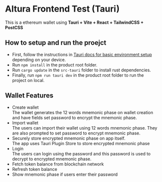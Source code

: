 # Altura Frontend Test (Tauri)

This is a ethereum wallet using <strong>Tauri + Vite + React + TailwindCSS + PostCSS</strong>

## How to setup and run the proejct

- First, follow the instructions in [Tauri docs for basic environment setup](https://tauri.app/v1/guides/getting-started/prerequisites) depending on your device.
- Run `npm install` in the product root folder.
- Run `cargo update` in the `src-tauri` folder to install rust dependencies.
- Finally, run `npm run tauri dev` in the product root folder to run the project on local.

## Wallet Features

- Create wallet <br />
  The wallet generates the 12 words mnemonic phase on wallet creation and have fields set password to encrypt the mnemonic phase.
- Import wallet <br />
  The users can import their wallet using 12 words mnemonic phase. They are also prompted to set password to encrypt mnemonic phase.
- Securely store encrypted mnemonic phase on app itself. <br />
  The app uses Tauri Plugin Store to store encrypted mnemonic phase
- Login<br />
  The users can login using the password and this password is used to decrypt to encrypted mnemonic phase.
- Fetch token balance from blockchain network
- Refresh token balance
- Show mnemonic phase if users enter their password

